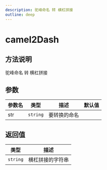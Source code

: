 ```yaml
---
description: 驼峰命名 转 横杠拼接
outline: deep
---
```


# camel2Dash

## 方法说明

驼峰命名 转 横杠拼接

## 参数

| 参数名 | 类型 | 描述 | 默认值 |
| --- | --- | --- | --- |
| str | `string` | 要转换的命名 |  |

## 返回值

| 类型 | 描述 |
| --- | --- |
| `string` | 横杠拼接的字符串 |
